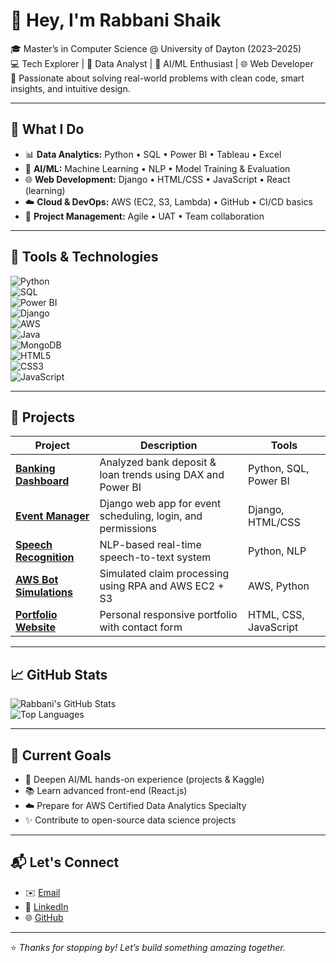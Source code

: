 # 👋 Hey, I'm Rabbani Shaik

🎓 Master’s in Computer Science @ University of Dayton (2023–2025)  
💻 Tech Explorer | 🧠 Data Analyst | 🤖 AI/ML Enthusiast | 🌐 Web Developer  
🚀 Passionate about solving real-world problems with clean code, smart insights, and intuitive design.

---

## 💼 What I Do

- 📊 **Data Analytics:** Python • SQL • Power BI • Tableau • Excel  
- 🤖 **AI/ML:** Machine Learning • NLP • Model Training & Evaluation  
- 🌐 **Web Development:** Django • HTML/CSS • JavaScript • React (learning)  
- ☁️ **Cloud & DevOps:** AWS (EC2, S3, Lambda) • GitHub • CI/CD basics  
- 📁 **Project Management:** Agile • UAT • Team collaboration

---

## 🔧 Tools & Technologies

![Python](https://img.shields.io/badge/-Python-333333?style=flat&logo=python)  
![SQL](https://img.shields.io/badge/-SQL-4479A1?style=flat&logo=postgresql&logoColor=white)  
![Power BI](https://img.shields.io/badge/-PowerBI-F2C811?style=flat&logo=powerbi&logoColor=black)  
![Django](https://img.shields.io/badge/-Django-092E20?style=flat&logo=django&logoColor=white)  
![AWS](https://img.shields.io/badge/-AWS-232F3E?style=flat&logo=amazonaws)  
![Java](https://img.shields.io/badge/-Java-007396?style=flat&logo=java&logoColor=white)  
![MongoDB](https://img.shields.io/badge/-MongoDB-47A248?style=flat&logo=mongodb&logoColor=white)  
![HTML5](https://img.shields.io/badge/-HTML5-E34F26?style=flat&logo=html5&logoColor=white)  
![CSS3](https://img.shields.io/badge/-CSS3-1572B6?style=flat&logo=css3)  
![JavaScript](https://img.shields.io/badge/-JavaScript-F7DF1E?style=flat&logo=javascript&logoColor=black)

---

## 📂 Projects

| Project | Description | Tools |
|--------|-------------|-------|
| **[Banking Dashboard](#)** | Analyzed bank deposit & loan trends using DAX and Power BI | Python, SQL, Power BI |
| **[Event Manager](#)** | Django web app for event scheduling, login, and permissions | Django, HTML/CSS |
| **[Speech Recognition](#)** | NLP-based real-time speech-to-text system | Python, NLP |
| **[AWS Bot Simulations](#)** | Simulated claim processing using RPA and AWS EC2 + S3 | AWS, Python |
| **[Portfolio Website](#)** | Personal responsive portfolio with contact form | HTML, CSS, JavaScript |

---

## 📈 GitHub Stats

![Rabbani's GitHub Stats](https://github-readme-stats.vercel.app/api?username=rabbanishaik26&show_icons=true&theme=tokyonight)  
![Top Languages](https://github-readme-stats.vercel.app/api/top-langs/?username=rabbanishaik26&layout=compact&theme=tokyonight)

---

## 🎯 Current Goals

- 🔄 Deepen AI/ML hands-on experience (projects & Kaggle)
- 📚 Learn advanced front-end (React.js)
- ☁️ Prepare for AWS Certified Data Analytics Specialty
- ✨ Contribute to open-source data science projects

---

## 📬 Let's Connect

- ✉️ [Email](mailto:rabbanishaik.sb@gmail.com)  
- 💼 [LinkedIn](https://linkedin.com/in/rabbani-shaik-887516207)  
- 🌐 [GitHub](https://github.com/rabbanishaik26)

---

⭐ *Thanks for stopping by! Let’s build something amazing together.*
